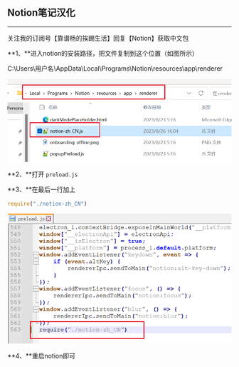 ## Notion笔记汉化

----

关注我的订阅号【靠谱杨的挨踢生活】回复【Notion】获取中文包

**1、**进入notion的安装路径，把文件复制到这个位置（如图所示）

C:\Users\用户名\AppData\Local\Programs\Notion\resources\app\renderer

![image-20230827175916129](Notion笔记汉化.assets/image-20230827175916129.png)

**2、**打开 `preload.js`

**3、**在最后一行加上

```javascript
require("./notion-zh_CN") 
```

![image-20230827180124959](Notion笔记汉化.assets/image-20230827180124959.png)

**4、**重启notion即可

